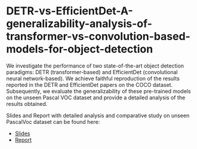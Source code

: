 # DETR-vs-EfficientDet-A-generalizability-analysis-of-transformer-vs-convolution-based-models-for-object-detection

We investigate the performance of two state-of-the-art object detection paradigms: DETR (transformer-based) and EfficientDet (convolutional neural network-based). We achieve faithful reproduction of the results reported in the DETR and EfficientDet papers on the COCO dataset. Subsequently, we evaluate the generalizability of these pre-trained models on the unseen Pascal VOC dataset and provide a detailed analysis of the results obtained.


Slides and Report with detailed analysis and comparative study on unseen PascalVoc dataset can be found here:
- [Slides](https://github.com/AbhayChowdhry/DETR-vs-EfficientDet-SOTA-object-detetction-model-analysis-and-comparison/blob/main/Slides%20-%20DETR%20vs%20EfficientDet.pptx)
- [Report](https://github.com/AbhayChowdhry/DETR-vs-EfficientDet-SOTA-object-detetction-model-analysis-and-comparison/blob/main/Report%20-%20DETR%20vs%20EfficeintDet.pdf)
